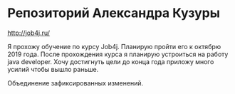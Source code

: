 # Репозиторий Александра Кузуры
http://job4j.ru/


Я прохожу обучение по курсу Job4j. Планирую пройти его к октябрю 2019 года.
После прохождения курса я планирую устроиться на работу java developer.
Хочу достигнуть цели до конца года приложу много усилий чтобы вышло раньше.




Объединение зафиксированных изменений.